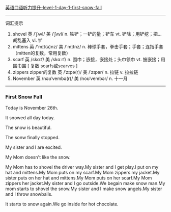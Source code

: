 


<a href="https://podcasts.apple.com/cn/podcast/英语口语听力提升-level-1-day-1-first-snow-fall/id1553429497?i=1000510164755" target="_blank">英语口语听力提升-level-1-day-1-first-snow-fall</a>

---

词汇提示

1. shovel 英 /ˈʃʌvl/  美 /ˈʃʌvl/  n. 铁铲；一铲的量；铲车 vt. 铲除；用铲挖；把…胡乱塞入 vi. 铲
2. mittens 英 /'mɪt(ə)nz/  美 /'mɪtnz/   n. 棒球手套，拳击手套；手套；连指手套（mitten的复数，常用复数）
3. scarf 英 /skɑːf/  美 /skɑːrf/  n. 围巾；嵌接，嵌接处；头巾领巾 vt. 披嵌接；用围巾围  [ 复数 scarfs或scarves ]
4. zippers zipper的复数  英 /ˈzɪpə(r)/  美 /ˈzɪpər/  n. 拉链 v. 拉拉链
5. November  英 /nəʊˈvembə(r)/  美 /noʊˈvembər/   n. 十一月

---

### First Snow Fall

Today is November 26th.

It snowed all day today.

The snow is beautiful.

The sonw finally stopped.

My sister and I are excited.

My Mom doesn't like the snow.

My Mom has to shovel the driver way.My sister and I get play.I put on my hat and mittens.My Mom puts on my scarf.My Mom zippers my jacket.My sister puts on her hat and mittens.My Mom puts on her scarf.My Mom zippers her jacket.My sister and I go outside.We begain make snow man.My mom starts to shovel the snow.My sister and I make snow angels.My sister and I throw snowballs.

It starts to snow again.We go inside for hot chocolate.
